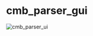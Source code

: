 # cmb_parser_gui
![cmb_parser_ui](https://user-images.githubusercontent.com/2373344/181518742-bb48865b-56ac-42d2-b542-0bba0acaf66c.png)
